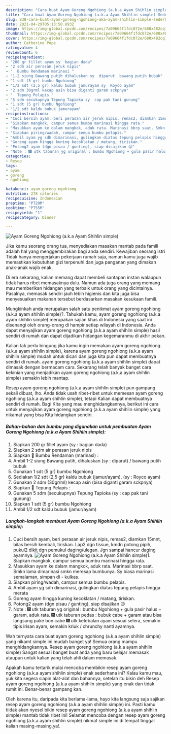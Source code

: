 ```yaml
---
description: "Cara buat Ayam Goreng Ngohiong (a.k.a Ayam Shihlin simple) Sederhana dan Mudah Dibuat"
title: "Cara buat Ayam Goreng Ngohiong (a.k.a Ayam Shihlin simple) Sederhana dan Mudah Dibuat"
slug: 838-cara-buat-ayam-goreng-ngohiong-aka-ayam-shihlin-simple-sederhana-dan-mudah-dibuat
date: 2021-04-29T05:13:50.893Z
image: https://img-global.cpcdn.com/recipes/7a09664f1fdc072e/680x482cq70/ayam-goreng-ngohiong-aka-ayam-shihlin-simple-foto-resep-utama.jpg
thumbnail: https://img-global.cpcdn.com/recipes/7a09664f1fdc072e/680x482cq70/ayam-goreng-ngohiong-aka-ayam-shihlin-simple-foto-resep-utama.jpg
cover: https://img-global.cpcdn.com/recipes/7a09664f1fdc072e/680x482cq70/ayam-goreng-ngohiong-aka-ayam-shihlin-simple-foto-resep-utama.jpg
author: Catherine Pope
ratingvalue: 4
reviewcount: 6
recipeingredient:
- "200 gr fillet ayam sy  bagian dada"
- "2 sdm air perasan jeruk nipis"
- "  Bumbu Rendaman marinasi "
- "1-2 siung Bawang putih dihaluskan sy  diparut  bawang putih bubuk"
- "1 sdt (5 gr) bumbu Ngohiong"
- "1/2 sdt (2,5 gr) kaldu bubuk jamurayam sy  Royco ayam"
- "2 sdm 30grml kecap asin bisa diganti garam sckpnya"
- "  Tepung Pelapis "
- "5 sdm secukupnya Tepung Tapioka sy  cap pak tani gunung"
- "1 sdt (5 gr) bumbu Ngohiong"
- "1/2 sdt kaldu bubuk jamurayam"
recipeinstructions:
- "Cuci bersih ayam, beri perasan air jeruk nipis, remas2, diamkan 15mnt, bilas bersih kembali, tiriskan. Lap2 dgn tissue, kmdn potong pipih, pukul2 dikit dgn pemukul daging/ulegan. Jgn sampai hancur daging ayamnya."
- "Siapkan mangkok, campur semua bumbu marinasi hingga rata."
- "Masukkan ayam ke dalam mangkok, aduk rata. Marinasi bbrp saat. Smkn lama dimarinasi smkn meresap bumbunya. Sy biasa marinasi semalaman, simpan di  kulkas."
- "Siapkan piring/wadah, campur semua bumbu pelapis."
- "Ambil ayam yg sdh dimarinasi, gulingkan diatas tepung pelapis hingga merata"
- "Goreng ayam hingga kuning kecoklatan / matang, tiriskan."
- "Potong2 ayam (dgn pisau / gunting), siap disajikan 😉"
- "Note : 🎆 utk taburan yg original : bumbu Ngohiong + gula pasir halus + garam, aduk rata. 🎆 utk taburan pedas : bubuk cabe + garam atau bisa langsung pake bon cabe 🎆 utk ketebalan ayam sesuai selera, semakin tipis irisan ayam, semakin kriuk / chrunchy nanti ayamnya."
categories:
- Resep
tags:
- ayam
- goreng
- ngohiong

katakunci: ayam goreng ngohiong 
nutrition: 278 calories
recipecuisine: Indonesian
preptime: "PT20M"
cooktime: "PT55M"
recipeyield: "1"
recipecategory: Dinner

---
```



![Ayam Goreng Ngohiong (a.k.a Ayam Shihlin simple)](https://img-global.cpcdn.com/recipes/7a09664f1fdc072e/680x482cq70/ayam-goreng-ngohiong-aka-ayam-shihlin-simple-foto-resep-utama.jpg)

Jika kamu seorang orang tua, menyediakan masakan mantab pada famili adalah hal yang menggembirakan bagi anda sendiri. Kewajiban seorang istri Tidak hanya mengerjakan pekerjaan rumah saja, namun kamu juga wajib memastikan kebutuhan gizi terpenuhi dan juga panganan yang dimakan anak-anak wajib enak.

Di era  sekarang, kalian memang dapat membeli santapan instan walaupun tidak harus ribet memasaknya dulu. Namun ada juga orang yang memang mau memberikan hidangan yang terbaik untuk orang yang dicintainya. Pasalnya, memasak sendiri jauh lebih higienis dan kita juga bisa menyesuaikan makanan tersebut berdasarkan masakan kesukaan famili. 



Mungkinkah anda merupakan salah satu penikmat ayam goreng ngohiong (a.k.a ayam shihlin simple)?. Tahukah kamu, ayam goreng ngohiong (a.k.a ayam shihlin simple) merupakan sajian khas di Indonesia yang saat ini disenangi oleh orang-orang di hampir setiap wilayah di Indonesia. Anda dapat menyajikan ayam goreng ngohiong (a.k.a ayam shihlin simple) hasil sendiri di rumah dan dapat dijadikan hidangan kegemaranmu di akhir pekan.

Kalian tak perlu bingung jika kamu ingin memakan ayam goreng ngohiong (a.k.a ayam shihlin simple), karena ayam goreng ngohiong (a.k.a ayam shihlin simple) mudah untuk dicari dan juga kita pun dapat membuatnya sendiri di rumah. ayam goreng ngohiong (a.k.a ayam shihlin simple) dapat dimasak dengan bermacam cara. Sekarang telah banyak banget cara kekinian yang menjadikan ayam goreng ngohiong (a.k.a ayam shihlin simple) semakin lebih mantap.

Resep ayam goreng ngohiong (a.k.a ayam shihlin simple) pun gampang sekali dibuat, lho. Anda tidak usah ribet-ribet untuk memesan ayam goreng ngohiong (a.k.a ayam shihlin simple), tetapi Kalian dapat membuatnya sendiri di rumah. Bagi Kita yang mau menghidangkannya, berikut ini cara untuk menyajikan ayam goreng ngohiong (a.k.a ayam shihlin simple) yang nikamat yang bisa Kita hidangkan sendiri.

<!--inarticleads1-->

##### Bahan-bahan dan bumbu yang digunakan untuk pembuatan Ayam Goreng Ngohiong (a.k.a Ayam Shihlin simple):

1. Siapkan 200 gr fillet ayam (sy : bagian dada)
1. Siapkan 2 sdm air perasan jeruk nipis
1. Siapkan  🌠 Bumbu Rendaman (marinasi) :
1. Ambil 1-2 siung Bawang putih, dihaluskan (sy : diparut) / bawang putih bubuk
1. Gunakan 1 sdt (5 gr) bumbu Ngohiong
1. Sediakan 1/2 sdt (2,5 gr) kaldu bubuk (jamur/ayam), (sy : Royco ayam)
1. Gunakan 2 sdm (30gr/ml) kecap asin (bisa diganti garam sckpnya)
1. Siapkan  🌠 Tepung Pelapis :
1. Gunakan 5 sdm (secukupnya) Tepung Tapioka (sy : cap pak tani gunung)
1. Siapkan 1 sdt (5 gr) bumbu Ngohiong
1. Ambil 1/2 sdt kaldu bubuk (jamur/ayam)




<!--inarticleads2-->

##### Langkah-langkah membuat Ayam Goreng Ngohiong (a.k.a Ayam Shihlin simple):

1. Cuci bersih ayam, beri perasan air jeruk nipis, remas2, diamkan 15mnt, bilas bersih kembali, tiriskan. Lap2 dgn tissue, kmdn potong pipih, pukul2 dikit dgn pemukul daging/ulegan. Jgn sampai hancur daging ayamnya.
<img src="https://img-global.cpcdn.com/steps/84cee68901a159b5/160x128cq70/ayam-goreng-ngohiong-aka-ayam-shihlin-simple-langkah-memasak-1-foto.jpg" alt="Ayam Goreng Ngohiong (a.k.a Ayam Shihlin simple)">1. Siapkan mangkok, campur semua bumbu marinasi hingga rata.
1. Masukkan ayam ke dalam mangkok, aduk rata. Marinasi bbrp saat. Smkn lama dimarinasi smkn meresap bumbunya. Sy biasa marinasi semalaman, simpan di -  kulkas.
1. Siapkan piring/wadah, campur semua bumbu pelapis.
1. Ambil ayam yg sdh dimarinasi, gulingkan diatas tepung pelapis hingga merata
1. Goreng ayam hingga kuning kecoklatan / matang, tiriskan.
1. Potong2 ayam (dgn pisau / gunting), siap disajikan 😉
1. Note : 🎆 utk taburan yg original : bumbu Ngohiong + gula pasir halus + garam, aduk rata. 🎆 utk taburan pedas : bubuk cabe + garam atau bisa langsung pake bon cabe 🎆 utk ketebalan ayam sesuai selera, semakin tipis irisan ayam, semakin kriuk / chrunchy nanti ayamnya.




Wah ternyata cara buat ayam goreng ngohiong (a.k.a ayam shihlin simple) yang nikamt simple ini mudah banget ya! Semua orang mampu menghidangkannya. Resep ayam goreng ngohiong (a.k.a ayam shihlin simple) Sangat sesuai banget buat anda yang baru belajar memasak ataupun untuk kalian yang telah ahli dalam memasak.

Apakah kamu tertarik mulai mencoba membikin resep ayam goreng ngohiong (a.k.a ayam shihlin simple) enak sederhana ini? Kalau kamu mau, yuk kita segera siapin alat-alat dan bahannya, setelah itu bikin deh Resep ayam goreng ngohiong (a.k.a ayam shihlin simple) yang enak dan tidak rumit ini. Benar-benar gampang kan. 

Oleh karena itu, daripada kita berlama-lama, hayo kita langsung saja sajikan resep ayam goreng ngohiong (a.k.a ayam shihlin simple) ini. Pasti kamu tiidak akan nyesel bikin resep ayam goreng ngohiong (a.k.a ayam shihlin simple) mantab tidak ribet ini! Selamat mencoba dengan resep ayam goreng ngohiong (a.k.a ayam shihlin simple) nikmat simple ini di tempat tinggal kalian masing-masing,ya!.

